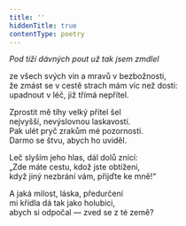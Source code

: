 ```yaml
---
title: ''
hiddenTitle: true
contentType: poetry
---
```


<section>

_Pod tíží dávných pout už tak jsem zmdlel_

ze všech svých vin a mravů v bezbožnosti,  
že zmást se v cestě strach mám víc než dosti:  
upadnout v léč, již třímá nepřítel.

</section>

<section>

Zprostit mě tíhy velký přítel šel  
nejvyšší, nevýslovnou laskavostí.  
Pak ulét pryč zrakům mé pozornosti.  
Darmo se štvu, abych ho uviděl.

</section>

<section>

Leč slyším jeho hlas, dál dolů znící:  
„Zde máte cestu, kdož jste obtíženi,  
když jiný nezbrání vám, přijďte ke mně!“

</section>

<section>

A jaká milost, láska, předurčení  
mi křídla dá tak jako holubici,  
abych si odpočal — zved se z té země?

</section>

